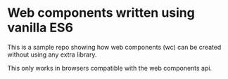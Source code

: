 # Web components written using vanilla ES6 

This is a sample repo showing how web components (wc) can be created without using any extra library.

This only works in browsers compatible with the web components api.
